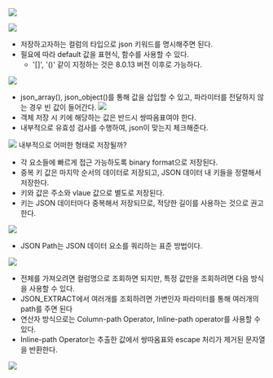![](https://i.imgur.com/lEiIhpI.png)

![](https://i.imgur.com/g3IjcUp.png)
* 저장하고자하는 컬럼의 타입으로 json 키워드를 명시해주면 된다.
* 필요에 따라 default 값을 표현식, 함수를 사용할 수 있다.
	* '\[]', '()' 같이 지정하는 것은 8.0.13 버전 이후로 가능하다.

![](https://i.imgur.com/ronHEJG.png)
* json_array(), json_object()를 통해 값을 삽입할 수 있고, 파라미터를 전달하지 않는 경우 빈 값이 들어간다.
![](https://i.imgur.com/sSzik9u.png)
* 객체 저장 시 키에 해당하는 값은 반드시 쌍따옴표여야 한다.
* 내부적으로 유효성 검사를 수행하여, json이 맞는지 체크해준다.

![](https://i.imgur.com/2NlOMpe.png)
내부적으로 어떠한 형태로 저장될까?
* 각 요소들에 빠르게 접근 가능하도록 binary format으로 저장된다.
* 중복 키 값은 마지막 순서의 데이터로 저장되고, JSON 데이터 내 키들을 정렬해서 저장한다.
* 키와 값은 주소와 vlaue 값으로 별도로 저장된다.
* 키는 JSON 데이터마다 중복해서 저장되므로, 적당한 길이를 사용하는 것으로 권고한다.


![](https://i.imgur.com/p5uTb5C.png)
* JSON Path는 JSON 데이터 요소를 쿼리하는 표준 방법이다.

![](https://i.imgur.com/djuss44.png)
* 전체를 가져오려면 컬럼명으로 조회하면 되지만, 특정 값만을 조회하려면 다음 방식을 사용할 수 있다.
* JSON_EXTRACT에서 여러개를 조회하려면 가변인자 파라미터를 통해 여러개의 path를 주면 된다
* 연산자 방식으로는 Column-path Operator, Inline-path operator를 사용할 수 있다.
* Inline-path Operator는 추출한 값에서 쌍따옴표와 escape 처리가 제거된 문자열을 반환한다.

![](https://i.imgur.com/ml80z5p.png)
